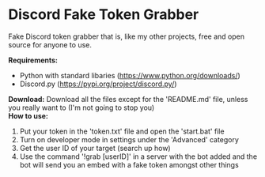 # Discord Fake Token Grabber
Fake Discord token grabber that is, like my other projects, free and open source for anyone to use.

**Requirements:**
* Python with standard libaries (https://www.python.org/downloads/)
* Discord.py (https://pypi.org/project/discord.py/)

**Download:**
Download all the files except for the 'README.md' file, unless you really want to (I'm not going to stop you)
<br>
**How to use:**
1. Put your token in the 'token.txt' file and open the 'start.bat' file
2. Turn on developer mode in settings under the 'Advanced' category
3. Get the user ID of your target (search up how)
4. Use the command '!grab [userID]' in a server with the bot added and the bot will send you an embed with a fake token amongst other things
